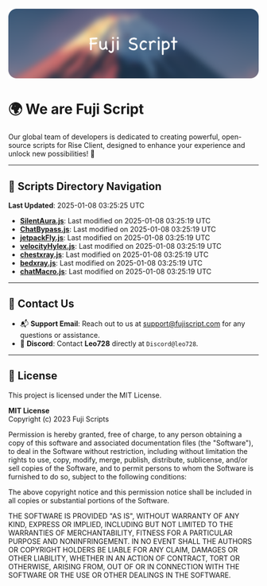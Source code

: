 ![Banner](.github/b.webp)

# 🌍 **We are Fuji Script**

Our global team of developers is dedicated to creating powerful, open-source scripts for Rise Client, designed to enhance your experience and unlock new possibilities! 🌟

---
<!-- SCRIPTS_NAVIGATION_START -->
## 📂 **Scripts Directory Navigation**

**Last Updated**: 2025-01-08 03:25:25 UTC

- **[SilentAura.js](scripts/SilentAura.js)**: Last modified on 2025-01-08 03:25:19 UTC
- **[ChatBypass.js](scripts/ChatBypass.js)**: Last modified on 2025-01-08 03:25:19 UTC
- **[jetpackFly.js](scripts/jetpackFly.js)**: Last modified on 2025-01-08 03:25:19 UTC
- **[velocityHylex.js](scripts/velocityHylex.js)**: Last modified on 2025-01-08 03:25:19 UTC
- **[chestxray.js](scripts/chestxray.js)**: Last modified on 2025-01-08 03:25:19 UTC
- **[bedxray.js](scripts/bedxray.js)**: Last modified on 2025-01-08 03:25:19 UTC
- **[chatMacro.js](scripts/chatMacro.js)**: Last modified on 2025-01-08 03:25:19 UTC

<!-- SCRIPTS_NAVIGATION_END -->

---

## 💬 **Contact Us**  
- 📬 **Support Email**: Reach out to us at [support@fujiscript.com](mailto:support@fujiscript.com) for any questions or assistance.  
- 💬 **Discord**: Contact **Leo728** directly at `Discord@leo728`.

---

## 📜 **License**

This project is licensed under the MIT License.  

**MIT License**  
Copyright (c) 2023 Fuji Scripts  

Permission is hereby granted, free of charge, to any person obtaining a copy of this software and associated documentation files (the "Software"), to deal in the Software without restriction, including without limitation the rights to use, copy, modify, merge, publish, distribute, sublicense, and/or sell copies of the Software, and to permit persons to whom the Software is furnished to do so, subject to the following conditions:  

The above copyright notice and this permission notice shall be included in all copies or substantial portions of the Software.  

THE SOFTWARE IS PROVIDED "AS IS", WITHOUT WARRANTY OF ANY KIND, EXPRESS OR IMPLIED, INCLUDING BUT NOT LIMITED TO THE WARRANTIES OF MERCHANTABILITY, FITNESS FOR A PARTICULAR PURPOSE AND NONINFRINGEMENT. IN NO EVENT SHALL THE AUTHORS OR COPYRIGHT HOLDERS BE LIABLE FOR ANY CLAIM, DAMAGES OR OTHER LIABILITY, WHETHER IN AN ACTION OF CONTRACT, TORT OR OTHERWISE, ARISING FROM, OUT OF OR IN CONNECTION WITH THE SOFTWARE OR THE USE OR OTHER DEALINGS IN THE SOFTWARE.  
